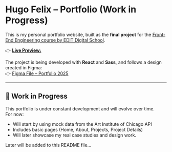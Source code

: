 # Hugo Felix – Portfolio (Work in Progress)

This is my personal portfolio website, built as the **final project** for the [Front-End Engineering course by EDIT Digital School](https://weareedit.io/formacao/?tipoId=54&areaId=82).

👉 [**Live Preview:**](https://iamhugofelix.github.io/uxhugo/)

The project is being developed with **React** and **Sass**, and follows a design created in Figma:  
👉 [Figma File – Portfolio 2025](https://www.figma.com/design/NtJL01fDXNejN8RX8m3Fdq/Portfolio-2025?node-id=18-121&t=jc9QOhJejCWJaOYY-1)

---

## 🚧 Work in Progress
This portfolio is under constant development and will evolve over time.  
For now:
- Will start by using mock data from the Art Institute of Chicago API
- Includes basic pages (Home, About, Projects, Project Details)
- Will later showcase my real case studies and design work.

Later will be added to this README file...
